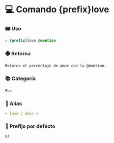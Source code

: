 # 💻 Comando {prefix}love

### 📟 Uso
```css
> {prefix}love @mention
```

### 🟢 Retorna
```md
Retorna el porcentaje de amor con la @mention.
```

### 📚 Categoría
```md
Fun
```

### 📜 Alias
```md
> love | amor <
```

### 🤖 Prefijo por defecto
```css
m!
```